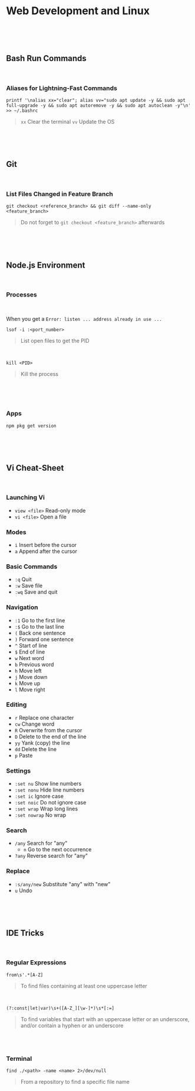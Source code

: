 Web Development and Linux
================================================================

<br />
<br />
<br />

Bash Run Commands
----------------------------------------------------------------

<br />

### Aliases for Lightning-Fast Commands

```
printf '\nalias xx="clear"; alias vv="sudo apt update -y && sudo apt full-upgrade -y && sudo apt autoremove -y && sudo apt autoclean -y"\n' >> ~/.bashrc
```
> `xx` Clear the terminal `vv` Update the OS

<br />
<br />
<br />

Git
----------------------------------------------------------------

<br />

### List Files Changed in Feature Branch

```
git checkout <reference_branch> && git diff --name-only <feature_branch>
```
> Do not forget to `git checkout <feature_branch>` afterwards

<br />
<br />
<br />

Node.js Environment
----------------------------------------------------------------

<br />

### Processes

<br />

When you get a `Error: listen ... address already in use ...`

```
lsof -i :<port_number>
```
> List open files to get the PID

<br />

```
kill <PID>
```
> Kill the process

<br />
<br />
<br />

### Apps

```
npm pkg get version
```

<br />
<br />
<br />

Vi Cheat-Sheet
----------------------------------------------------------------

<br />

### Launching Vi
- `view <file>` Read-only mode
- `vi <file>` Open a file

### Modes
- `i` Insert before the cursor
- `a` Append after the cursor

### Basic Commands
- `:q` Quit
- `:w` Save file
- `:wq` Save and quit

### Navigation
- `:1` Go to the first line
- `:$` Go to the last line
- `(` Back one sentence
- `)` Forward one sentence
- `^` Start of line
- `$` End of line
- `w` Next word
- `b` Previous word
- `h` Move left
- `j` Move down
- `k` Move up
- `l` Move right

### Editing
- `r` Replace one character
- `cw` Change word
- `R` Overwrite from the cursor
- `D` Delete to the end of the line
- `yy` Yank (copy) the line
- `dd` Delete the line
- `p` Paste

### Settings
- `:set nu` Show line numbers
- `:set nonu` Hide line numbers
- `:set ic` Ignore case
- `:set noic` Do not ignore case
- `:set wrap` Wrap long lines
- `:set nowrap` No wrap

### Search
- `/any` Search for "any"
  - `n` Go to the next occurrence
- `?any` Reverse search for "any"

### Replace
- `:s/any/new` Substitute "any" with "new"
- `u` Undo

<br />
<br />
<br />

IDE Tricks
----------------------------------------------------------------

<br />

### Regular Expressions

```
from\s'.*[A-Z]
```
> To find files containing at least one uppercase letter

<br />

```
(?:const|let|var)\s+([A-Z_][\w-]*)\s*[:=]
```
> To find variables that start with an uppercase letter or an underscore, and/or contain a hyphen or an underscore

<br />
<br />

### Terminal

```
find ./<path> -name <name> 2>/dev/null
```
> From a repository to find a specific file name

<br />
<br />
<br />
